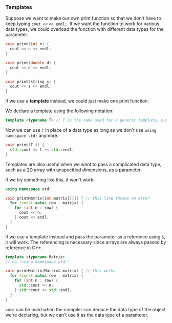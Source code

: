 <!-- # [Link to video.]() -->

### Templates
 
Suppose we want to make our own print function so that we don't have to keep typing `cout <<` `<< endl;`. If we want the function to work for various data types, we could overload the function with different data types for the parameter.

```cpp
void print(int n) {
  cout << n << endl;
}

void print(double d) {
  cout << d << endl;
}

void print(string s) {
  cout << s << endl;
}
```

If we use a **template** instead, we could just make one print function.

We declare a template using the following notation:

```cpp
template <typename T> // T is the name used for a generic template, but we can give it any name we want
```

Now we can use `T` in place of a data type as long as we don't use `using namespace std;` anymore.

```cpp
void print(T t) {
  std::cout << t << std::endl;
}
```

Templates are also useful when we want to pass a complicated data type, such as a 2D array with unspecified dimensions, as a parameter.

If we try something like this, it won't work:

```cpp
using namespace std;

void printMatrix(int matrix[][]) { // this line throws an error
  for (const auto& row : matrix) {
    for (int n : row) {
      cout << n;
    } cout << endl;
  }
}
```

If we use a template instead and pass the parameter as a reference using `&`, it will work. The referencing is necessary since arrays are always passed by reference in C++.

```cpp
template <typename Matrix> 
// no "using namespace std;"

void printMatrix(Matrix& matrix) { // this works
  for (const auto& row : matrix) {
    for (int n : row) {
      std::cout << n;
    } std::cout << std::endl;
  }
}
```

`auto` can be used when the compiler can deduce the data type of the object we're declaring, but we can't use it as the data type of a parameter.
